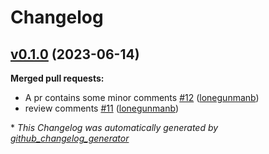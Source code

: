 # Changelog

## [v0.1.0](https://github.com/Azure/terraform-azure-container-apps/tree/v0.1.0) (2023-06-14)

**Merged pull requests:**

- A pr contains some minor comments [\#12](https://github.com/Azure/terraform-azure-container-apps/pull/12) ([lonegunmanb](https://github.com/lonegunmanb))
- review comments [\#11](https://github.com/Azure/terraform-azure-container-apps/pull/11) ([lonegunmanb](https://github.com/lonegunmanb))



\* *This Changelog was automatically generated by [github_changelog_generator](https://github.com/github-changelog-generator/github-changelog-generator)*
